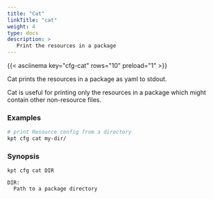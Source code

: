 ```yaml
---
title: "Cat"
linkTitle: "cat"
weight: 4
type: docs
description: >
   Print the resources in a package
---
```

<!--mdtogo:Short
    Print the resources in a package
-->

{{< asciinema key="cfg-cat" rows="10" preload="1" >}}

Cat prints the resources in a package as yaml to stdout.

Cat is useful for printing only the resources in a package which might
contain other non-resource files.

### Examples
<!--mdtogo:Examples-->
```sh
# print Resource config from a directory
kpt cfg cat my-dir/
```
<!--mdtogo-->

### Synopsis
<!--mdtogo:Long-->
```
kpt cfg cat DIR

DIR:
  Path to a package directory
```
<!--mdtogo-->
